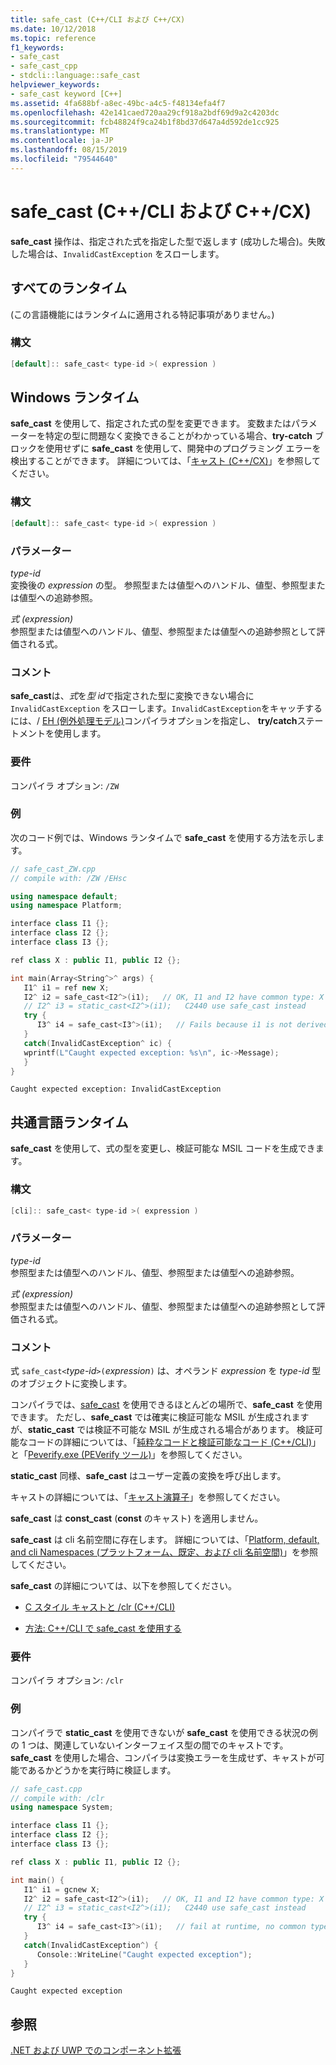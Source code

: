 ```yaml
---
title: safe_cast (C++/CLI および C++/CX)
ms.date: 10/12/2018
ms.topic: reference
f1_keywords:
- safe_cast
- safe_cast_cpp
- stdcli::language::safe_cast
helpviewer_keywords:
- safe_cast keyword [C++]
ms.assetid: 4fa688bf-a8ec-49bc-a4c5-f48134efa4f7
ms.openlocfilehash: 42e141caed720aa29cf918a2bdf69d9a2c4203dc
ms.sourcegitcommit: fcb48824f9ca24b1f8bd37d647a4d592de1cc925
ms.translationtype: MT
ms.contentlocale: ja-JP
ms.lasthandoff: 08/15/2019
ms.locfileid: "79544640"
---
```

# <a name="safe_cast-ccli-and-ccx"></a>safe_cast (C++/CLI および C++/CX)

**safe_cast** 操作は、指定された式を指定した型で返します (成功した場合)。失敗した場合は、`InvalidCastException` をスローします。

## <a name="all-runtimes"></a>すべてのランタイム

(この言語機能にはランタイムに適用される特記事項がありません。)

### <a name="syntax"></a>構文

```cpp
[default]:: safe_cast< type-id >( expression )
```

## <a name="windows-runtime"></a>Windows ランタイム

**safe_cast** を使用して、指定された式の型を変更できます。 変数またはパラメーターを特定の型に問題なく変換できることがわかっている場合、**try-catch** ブロックを使用せずに **safe_cast** を使用して、開発中のプログラミング エラーを検出することができます。 詳細については、「[キャスト (C++/CX)](../cppcx/casting-c-cx.md)」を参照してください。

### <a name="syntax"></a>構文

```cpp
[default]:: safe_cast< type-id >( expression )
```

### <a name="parameters"></a>パラメーター

*type-id*<br/>
変換後の *expression* の型。 参照型または値型へのハンドル、値型、参照型または値型への追跡参照。

*式 (expression)*<br/>
参照型または値型へのハンドル、値型、参照型または値型への追跡参照として評価される式。

### <a name="remarks"></a>コメント

**safe_cast**は、*式*を*型 id*で指定された型に変換できない場合に `InvalidCastException` をスローします。`InvalidCastException`をキャッチするには、/ [EH (例外処理モデル)](../build/reference/eh-exception-handling-model.md)コンパイラオプションを指定し、 **try/catch**ステートメントを使用します。

### <a name="requirements"></a>要件

コンパイラ オプション: `/ZW`

### <a name="examples"></a>例

次のコード例では、Windows ランタイムで **safe_cast** を使用する方法を示します。

```cpp
// safe_cast_ZW.cpp
// compile with: /ZW /EHsc

using namespace default;
using namespace Platform;

interface class I1 {};
interface class I2 {};
interface class I3 {};

ref class X : public I1, public I2 {};

int main(Array<String^>^ args) {
   I1^ i1 = ref new X;
   I2^ i2 = safe_cast<I2^>(i1);   // OK, I1 and I2 have common type: X
   // I2^ i3 = static_cast<I2^>(i1);   C2440 use safe_cast instead
   try {
      I3^ i4 = safe_cast<I3^>(i1);   // Fails because i1 is not derived from I3.
   }
   catch(InvalidCastException^ ic) {
   wprintf(L"Caught expected exception: %s\n", ic->Message);
   }
}
```

```Output
Caught expected exception: InvalidCastException
```

## <a name="common-language-runtime"></a>共通言語ランタイム

**safe_cast** を使用して、式の型を変更し、検証可能な MSIL コードを生成できます。

### <a name="syntax"></a>構文

```cpp
[cli]:: safe_cast< type-id >( expression )
```

### <a name="parameters"></a>パラメーター

*type-id*<br/>
参照型または値型へのハンドル、値型、参照型または値型への追跡参照。

*式 (expression)*<br/>
参照型または値型へのハンドル、値型、参照型または値型への追跡参照として評価される式。

### <a name="remarks"></a>コメント

式 `safe_cast<`*type-id*`>(`*expression*`)` は、オペランド *expression* を *type-id* 型のオブジェクトに変換します。

コンパイラでは、[safe_cast](../cpp/static-cast-operator.md) を使用できるほとんどの場所で、**safe_cast** を使用できます。  ただし、**safe_cast** では確実に検証可能な MSIL が生成されますが、**static_cast** では検証不可能な MSIL が生成される場合があります。  検証可能なコードの詳細については、「[純粋なコードと検証可能なコード (C++/CLI)](../dotnet/pure-and-verifiable-code-cpp-cli.md)」と「[Peverify.exe (PEVerify ツール)](/dotnet/framework/tools/peverify-exe-peverify-tool)」を参照してください。

**static_cast** 同様、**safe_cast** はユーザー定義の変換を呼び出します。

キャストの詳細については、「[キャスト演算子](../cpp/casting-operators.md)」を参照してください。

**safe_cast** は **const_cast** (**const** のキャスト) を適用しません。

**safe_cast** は cli 名前空間に存在します。  詳細については、「[Platform, default, and cli Namespaces (プラットフォーム、既定、および cli 名前空間)](platform-default-and-cli-namespaces-cpp-component-extensions.md)」を参照してください。

**safe_cast** の詳細については、以下を参照してください。

- [C スタイル キャストと /clr (C++/CLI)](c-style-casts-with-clr-cpp-cli.md)

- [方法: C++/CLI で safe_cast を使用する](../dotnet/how-to-use-safe-cast-in-cpp-cli.md)

### <a name="requirements"></a>要件

コンパイラ オプション: `/clr`

### <a name="examples"></a>例

コンパイラで **static_cast** を使用できないが **safe_cast** を使用できる状況の例の 1 つは、関連していないインターフェイス型の間でのキャストです。  **safe_cast** を使用した場合、コンパイラは変換エラーを生成せず、キャストが可能であるかどうかを実行時に検証します。

```cpp
// safe_cast.cpp
// compile with: /clr
using namespace System;

interface class I1 {};
interface class I2 {};
interface class I3 {};

ref class X : public I1, public I2 {};

int main() {
   I1^ i1 = gcnew X;
   I2^ i2 = safe_cast<I2^>(i1);   // OK, I1 and I2 have common type: X
   // I2^ i3 = static_cast<I2^>(i1);   C2440 use safe_cast instead
   try {
      I3^ i4 = safe_cast<I3^>(i1);   // fail at runtime, no common type
   }
   catch(InvalidCastException^) {
      Console::WriteLine("Caught expected exception");
   }
}
```

```Output
Caught expected exception
```

## <a name="see-also"></a>参照

[.NET および UWP でのコンポーネント拡張](component-extensions-for-runtime-platforms.md)
